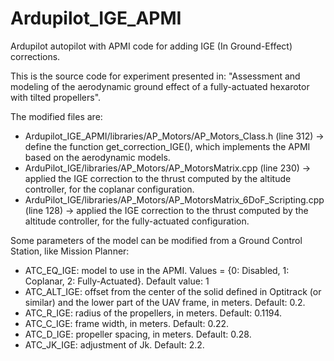 # Ardupilot_IGE_APMI
Ardupilot autopilot with APMI code for adding IGE (In Ground-Effect) corrections.

This is the source code for experiment presented in: "Assessment and modeling of the aerodynamic ground effect of a fully-actuated hexarotor with tilted propellers".

The modified files are:
- Ardupilot_IGE_APMI/libraries/AP_Motors/AP_Motors_Class.h               (line 312) -> define the function get_correction_IGE(), which implements the APMI based on the aerodynamic models.
- ArduPilot_IGE/libraries/AP_Motors/AP_MotorsMatrix.cpp                  (line 230) -> applied the IGE correction to the thrust computed by the altitude controller, for the coplanar configuration.
- ArduPilot_IGE/libraries/AP_Motors/AP_MotorsMatrix_6DoF_Scripting.cpp   (line 128) -> applied the IGE correction to the thrust computed by the altitude controller, for the fully-actuated configuration.

Some parameters of the model can be modified from a Ground Control Station, like Mission Planner:
- ATC_EQ_IGE:  model to use in the APMI. Values = {0: Disabled, 1: Coplanar, 2: Fully-Actuated}. Default value: 1
- ATC_ALT_IGE: offset from the center of the solid defined in Optitrack (or similar) and the lower part of the UAV frame, in meters. Default: 0.2.
- ATC_R_IGE:   radius of the propellers, in meters. Default: 0.1194.
- ATC_C_IGE:   frame width, in meters. Default: 0.22.
- ATC_D_IGE:   propeller spacing, in meters. Default: 0.28.
- ATC_JK_IGE:  adjustment of Jk. Default: 2.2.


